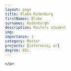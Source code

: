```yaml
---
layout: page
title: Blake Rodenburg
firstNames: Blake
surnames: Rodenburgh
description: Masters student
img: 
importance: 1
category: Master
projects: [inference, ar]
degree: BSc.
---
```


<div class="row">
  <div class="col-sm mt-3 mt-md-0">
    <p style="text-align: justify">
      
    </p>
  </div>
  <div class="col-sm mt-3 mt-md-0">

  </div>
</div>
